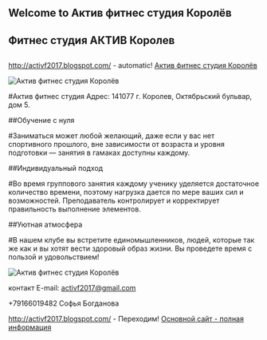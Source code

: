 ## Welcome to  Актив фитнес студия Королёв 

## Фитнес студия АКТИВ Королев  <h2>

http://activf2017.blogspot.com/ - automatic!
[Актив фитнес студия Королёв](http://activf2017.blogspot.com/)

![Актив фитнес студия Королёв](https://avatars1.githubusercontent.com/u/37883500?s=200&v=4)

#Актив фитнес студия Адрес: 141077 г. Королев, Октябрьский бульвар, дом 5.

##Обучение с нуля

#Заниматься может любой желающий, даже если у вас нет спортивного прошлого, вне зависимости от возраста и уровня подготовки — занятия в гамаках доступны каждому.

##Индивидуальный подход

#Во время группового занятия каждому ученику уделяется достаточное количество времени, поэтому нагрузка дается по мере ваших сил и возможностей. Преподаватель контролирует и корректирует правильность выполнение элементов.

##Уютная атмосфера

#В нашем клубе вы встретите единомышленников, людей, которые так же как и вы хотят вести здоровый образ жизни. Вы проведете время с пользой и удовольствием!

![Актив фитнес студия Королёв](https://lh3.googleusercontent.com/CyfkhnvkLdk9io0dDDT3LED7OETEWnE9rHbhA2Px325pmDKO2_M56EsoCGmibq2nVE8XVg33yLcwfUOHy96ZweNUWkKW5hAmfAdTtlmdFC-XXobEzcnSJ4bilx1Ggan5ZkRuqD1x2aiQHCGlLvOWBY1tsBd6_I-BdcMauqBo06GQ9jdTamQ3-Os4tfSho9GSfyI0o0O6wnTc5iWYNQejJK8-dt0mna_iy5tafdTP61O8YeviCLnB9dDZ1BXLbeEoxr8adKbAUPyC6u8-SwltsuyQx-WSkhuj5EjH4hzdH2sthSo-Y9x6KoF8NHaCt3rcNgT1j_BT7f4u1DX51Oxlqeu1rfVudlR6c5w5jiX2tZqxDh0_9EcZ_7c64dkHGuVxkfJ0INN57uEyyPl8XRgIxSr-WpRI_oDvdt4WnPTzsXFAc-A-qK1dBs-1TI661xh_vvWL9JHqhyjCF7iZDsA5C0SQLiQs0RASwG8ohEI_-9qmu0AP1g0TqtTWhNGYzlfZn6Fx48xAm8slStazcfN6i2hAKAGzsIVICAZABMBz-u0juEjs73yJl1x3p_8tLfxcKyaF3Q-NYU-ngW3kKbCbr6KOX_eHdWpH00rjeqg=w426-h314-no)

контакт E-mail: activf2017@gmail.com

+79166019482 Софья Богданова


http://activf2017.blogspot.com/ - Переходим!
[Основной сайт - полная информация](http://activf2017.blogspot.com/)

